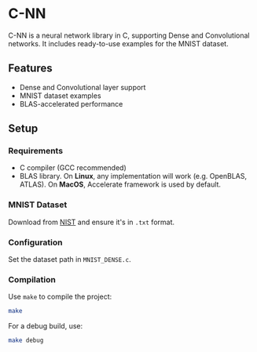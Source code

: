 # C-NN

C-NN is a neural network library in C, supporting Dense and Convolutional networks. It includes ready-to-use examples for the MNIST dataset.

## Features

- Dense and Convolutional layer support
- MNIST dataset examples
- BLAS-accelerated performance

## Setup

### Requirements

- C compiler (GCC recommended)
- BLAS library. On **Linux**, any implementation will work (e.g. OpenBLAS, ATLAS). On **MacOS**, Accelerate framework is used by default.

### MNIST Dataset

Download from [NIST](http://www.itl.nist.gov/iaui/vip/cs_links/EMNIST/gzip.zip) and ensure it's in `.txt` format.

### Configuration

Set the dataset path in `MNIST_DENSE.c`.

### Compilation
Use `make` to compile the project:
    
```bash
make
```

For a debug build, use:

```bash
make debug
```
